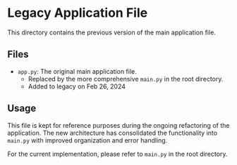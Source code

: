 # Legacy Application File

This directory contains the previous version of the main application file.

## Files

- `app.py`: The original main application file.
  - Replaced by the more comprehensive `main.py` in the root directory.
  - Added to legacy on Feb 26, 2024

## Usage

This file is kept for reference purposes during the ongoing refactoring of the application. The new architecture has consolidated the functionality into `main.py` with improved organization and error handling.

For the current implementation, please refer to `main.py` in the root directory. 